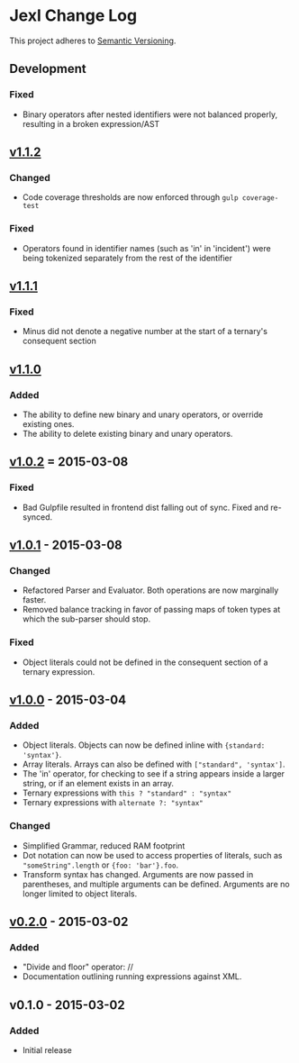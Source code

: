 # Jexl Change Log
This project adheres to [Semantic Versioning](http://semver.org/).

## Development
### Fixed
- Binary operators after nested identifiers were not balanced properly,
resulting in a broken expression/AST

## [v1.1.2]
### Changed
- Code coverage thresholds are now enforced through `gulp coverage-test`

### Fixed
- Operators found in identifier names (such as 'in' in 'incident') were being
tokenized separately from the rest of the identifier

## [v1.1.1]
### Fixed
- Minus did not denote a negative number at the start of a ternary's consequent
section

## [v1.1.0]
### Added
- The ability to define new binary and unary operators, or override existing
ones.
- The ability to delete existing binary and unary operators.

## [v1.0.2] = 2015-03-08
### Fixed
- Bad Gulpfile resulted in frontend dist falling out of sync. Fixed and
re-synced.

## [v1.0.1] - 2015-03-08
### Changed
- Refactored Parser and Evaluator. Both operations are now marginally faster.
- Removed balance tracking in favor of passing maps of token types at which
the sub-parser should stop.

### Fixed
- Object literals could not be defined in the consequent section of a ternary
expression.

## [v1.0.0] - 2015-03-04
### Added
- Object literals. Objects can now be defined inline with
`{standard: 'syntax'}`.
- Array literals. Arrays can also be defined with `["standard", 'syntax']`.
- The 'in' operator, for checking to see if a string appears inside a larger
string, or if an element exists in an array.
- Ternary expressions with `this ? "standard" : "syntax"`
- Ternary expressions with `alternate ?: "syntax"`

### Changed
- Simplified Grammar, reduced RAM footprint
- Dot notation can now be used to access properties of literals, such as
`"someString".length` or `{foo: 'bar'}.foo`.
- Transform syntax has changed. Arguments are now passed in parentheses, and
multiple arguments can be defined. Arguments are no longer limited to object
literals.

## [v0.2.0] - 2015-03-02
### Added
- "Divide and floor" operator: //
- Documentation outlining running expressions against XML.

## v0.1.0 - 2015-03-02
### Added
- Initial release

[Development]: https://github.com/TechnologyAdvice/Jexl/compare/1.1.2...HEAD
[v1.1.2]: https://github.com/TechnologyAdvice/Jexl/compare/1.1.1...1.1.2
[v1.1.1]: https://github.com/TechnologyAdvice/Jexl/compare/1.1.0...1.1.1
[v1.1.0]: https://github.com/TechnologyAdvice/Jexl/compare/1.0.2...1.1.0
[v1.0.2]: https://github.com/TechnologyAdvice/Jexl/compare/1.0.1...1.0.2
[v1.0.1]: https://github.com/TechnologyAdvice/Jexl/compare/1.0.0...1.0.1
[v1.0.0]: https://github.com/TechnologyAdvice/Jexl/compare/0.2.0...1.0.0
[v0.2.0]: https://github.com/TechnologyAdvice/Jexl/compare/0.1.0...0.2.0
